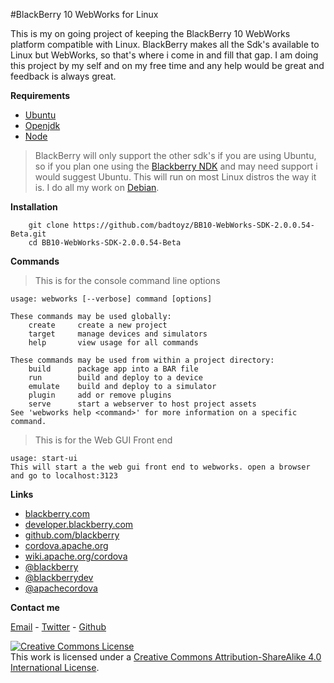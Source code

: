 #BlackBerry 10 WebWorks for Linux


This is my on going project of keeping the BlackBerry 10 WebWorks platform compatible with Linux. BlackBerry makes all the Sdk's available to Linux but WebWorks, so that's where i come in and fill that gap. I am doing this project by my self and on my free time and any help would be great and feedback is always great.

**Requirements**

*	[Ubuntu](http://www.ubuntu.com/)
*	[Openjdk](http://openjdk.java.net/)
*	[Node](http://nodejs.org)

> BlackBerry will only support the other sdk's if you are using Ubuntu, so if you plan one using the [Blackberry NDK](http://developer.blackberry.com/native/) and may need support i would suggest Ubuntu. This will run on most Linux distros the way it is. I do all my work on [Debian](http://debian.org). 

**Installation**

		git clone https://github.com/badtoyz/BB10-WebWorks-SDK-2.0.0.54-Beta.git
		cd BB10-WebWorks-SDK-2.0.0.54-Beta
		

**Commands**
    

> This is for the console command line options

    usage: webworks [--verbose] command [options]

    These commands may be used globally:
        create     create a new project
        target     manage devices and simulators
        help       view usage for all commands

    These commands may be used from within a project directory:
        build      package app into a BAR file
        run        build and deploy to a device
        emulate    build and deploy to a simulator
        plugin     add or remove plugins
        serve      start a webserver to host project assets
    See 'webworks help <command>' for more information on a specific command.


> This is for the Web GUI Front end    

    usage: start-ui
    This will start a the web gui front end to webworks. open a browser and go to localhost:3123 

**Links**

*	[blackberry.com](http://blackberry.com)
*	[developer.blackberry.com](http://developer.blackberry.com/) 
*	[github.com/blackberry](https://github.com/blackberry)
*	[cordova.apache.org](https://cordova.apache.org/)
*	[wiki.apache.org/cordova](https://wiki.apache.org/cordova/)
*	[@blackberry](https://twitter.com/blackberry)
*	[@blackberrydev](https://twitter.com/blackberrydev)
*	[@apachecordova](https://twitter.com/apachecordova)


**Contact me**

[Email](mailto:badtoyz@gmail.com) - [Twitter](https://twitter.com/badtoyz) - [Github](https://github.com/badtoyz)

<a rel="license" href="http://creativecommons.org/licenses/by-sa/4.0/"><img alt="Creative Commons License" style="border-width:0" src="http://i.creativecommons.org/l/by-sa/4.0/88x31.png" /></a><br />This work is licensed under a <a rel="license" href="http://creativecommons.org/licenses/by-sa/4.0/">Creative Commons Attribution-ShareAlike 4.0 International License</a>.